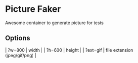Picture Faker
=============

Awesome container to generate picture for tests


## Options

| ?w=800   | width                          |
| ?h=600   | height                         |
| ?ext=gif | file extension (jpeg/gif/png)  |
